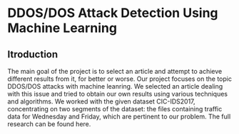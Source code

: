 # DDOS/DOS Attack Detection Using Machine Learning
## Itroduction
The main goal of the project is to select an article and attempt to achieve different results from it, for better or worse. Our project focuses on the topic DDOS/DOS attacks with machine leanring. We selected an article dealing with this issue and tried to obtain our own results using various techniques and algorithms. We worked with the given dataset CIC-IDS2017, concentrating on two segments of the dataset: the files containing traffic data for Wednesday and Friday, which are pertinent to our problem. The full research can be found here.

